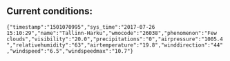 ## Current conditions: 
 ``` {"timestamp":"1501070995","sys_time":"2017-07-26 15:10:29","name":"Tallinn-Harku","wmocode":"26038","phenomenon":"Few clouds","visibility":"20.0","precipitations":"0","airpressure":"1005.4","relativehumidity":"63","airtemperature":"19.8","winddirection":"44","windspeed":"6.5","windspeedmax":"10.7"} ```
